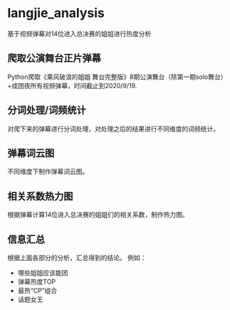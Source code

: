 # langjie_analysis
基于视频弹幕对14位进入总决赛的姐姐进行热度分析
## 爬取公演舞台正片弹幕
Python爬取《乘风破浪的姐姐 舞台完整版》8期公演舞台（除第一期solo舞台）+成团夜所有视频弹幕，时间截止到2020/9/19.
## 分词处理/词频统计
对爬下来的弹幕进行分词处理，对处理之后的结果进行不同维度的词频统计。
## 弹幕词云图
不同维度下制作弹幕词云图。
## 相关系数热力图
根据弹幕计算14位进入总决赛的姐姐们的相关系数，制作热力图。
## 信息汇总
根据上面各部分的分析，汇总得到的结论。
例如：
+ 哪些姐姐应该能团
+ 弹幕热度TOP
+ 最热“CP”组合
+ 话题女王
